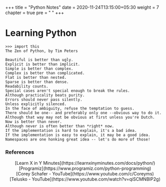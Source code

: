 +++
title = "Python Notes"
date = 2020-11-24T13:15:00+05:30
weight = 7
chapter = true
pre = "<i class='devicon-python-plain'></i> "
+++

# Learning Python

```shell
>>> import this
The Zen of Python, by Tim Peters

Beautiful is better than ugly.
Explicit is better than implicit.
Simple is better than complex.
Complex is better than complicated.
Flat is better than nested.
Sparse is better than dense.
Readability counts.
Special cases aren't special enough to break the rules.
Although practicality beats purity.
Errors should never pass silently.
Unless explicitly silenced.
In the face of ambiguity, refuse the temptation to guess.
There should be one-- and preferably only one --obvious way to do it.
Although that way may not be obvious at first unless you're Dutch.
Now is better than never.
Although never is often better than *right* now.
If the implementation is hard to explain, it's a bad idea.
If the implementation is easy to explain, it may be a good idea.
Namespaces are one honking great idea -- let's do more of those!
```

### References
<center>[Learn X in Y Minutes](https://learnxinyminutes.com/docs/python/)</center>
<center>[Programiz](https://www.programiz.com/python-programming)</center> 
<center>[Corey Schafer - YouTube](https://www.youtube.com/c/Coreyms)</center>
<center>[Telusko - YouTube](https://www.youtube.com/watch?v=qiSCMNBIP2g)</center>
